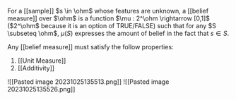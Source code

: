 For a [[sample]] $s \in \ohm$ whose features are unknown, a [[belief measure]] over $\ohm$ is a function $\mu : 2^\ohm \rightarrow [0,1]$ ($2^\ohm$ because it is an option of TRUE/FALSE) such that for any $S \subseteq \ohm$, $\mu(S)$ expresses the amount of belief in the fact that $s \in S$.

Any [[belief measure]] must satisfy the follow properties:
1. [[Unit Measure]]
2. [[Additivity]]

![[Pasted image 20231025135513.png]]
![[Pasted image 20231025135526.png]]
